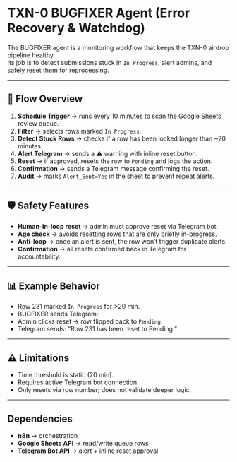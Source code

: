 # TXN-0 BUGFIXER Agent (Error Recovery & Watchdog)

The BUGFIXER agent is a monitoring workflow that keeps the TXN-0 airdrop pipeline healthy.  
Its job is to detect submissions stuck in `In Progress`, alert admins, and safely reset them for reprocessing.

---

## 🔄 Flow Overview

1. **Schedule Trigger** → runs every 10 minutes to scan the Google Sheets review queue.  
2. **Filter** → selects rows marked `In Progress`.  
3. **Detect Stuck Rows** → checks if a row has been locked longer than ~20 minutes.  
4. **Alert Telegram** → sends a ⚠️ warning with inline reset button.  
5. **Reset** → if approved, resets the row to `Pending` and logs the action.  
6. **Confirmation** → sends a Telegram message confirming the reset.  
7. **Audit** → marks `Alert_Sent=Yes` in the sheet to prevent repeat alerts.

---

## 🛡️ Safety Features

- **Human-in-loop reset** → admin must approve reset via Telegram bot.  
- **Age check** → avoids resetting rows that are only briefly in-progress.  
- **Anti-loop** → once an alert is sent, the row won’t trigger duplicate alerts.  
- **Confirmation** → all resets confirmed back in Telegram for accountability.

---

## 📊 Example Behavior

- Row 231 marked `In Progress` for >20 min.  
- BUGFIXER sends Telegram:  
- Admin clicks reset → row flipped back to `Pending`.  
- Telegram sends: “Row 231 has been reset to Pending.”

---

## ⚠️ Limitations

- Time threshold is static (20 min).  
- Requires active Telegram bot connection.  
- Only resets via row number; does not validate deeper logic.  

---

## Dependencies

- **n8n** → orchestration  
- **Google Sheets API** → read/write queue rows  
- **Telegram Bot API** → alert + inline reset approval
